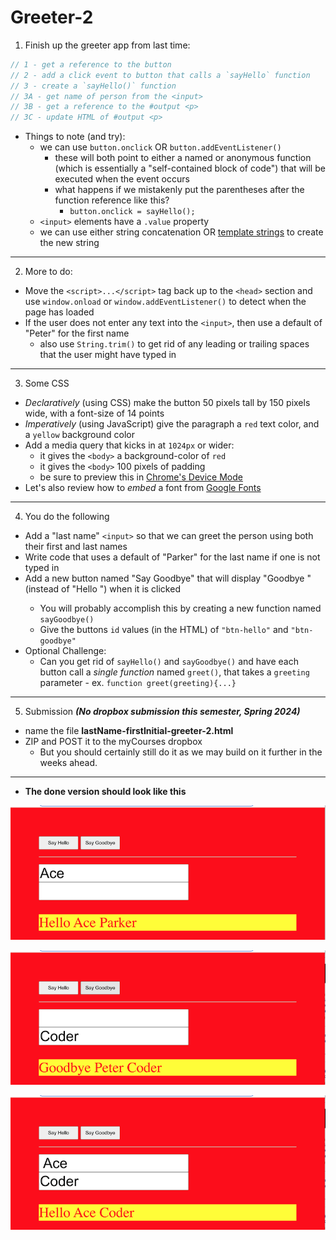 # Greeter-2 

1) Finish up the greeter app from last time:

```js
// 1 - get a reference to the button
// 2 - add a click event to button that calls a `sayHello` function
// 3 - create a `sayHello()` function
// 3A - get name of person from the <input>
// 3B - get a reference to the #output <p>
// 3C - update HTML of #output <p>
```

- Things to note (and try):
  - we can use `button.onclick` OR `button.addEventListener()`
    - these will both point to either a named or anonymous function (which is essentially a "self-contained block of code") that will be executed when the event occurs
    - what happens if we mistakenly put the parentheses after the function reference like this?
      - `button.onclick = sayHello();`
  - `<input>` elements have a `.value` property
  - we can use either string concatenation OR [template strings](https://developer.mozilla.org/en-US/docs/Web/JavaScript/Reference/Template_literals) to create the new string

<hr>

2) More to do:
- Move the `<script>...</script>` tag back up to the `<head>` section and use `window.onload` or `window.addEventListener()` to detect when the page has loaded
- If the user does not enter any text into the `<input>`, then use a default of "Peter" for the first name
  - also use `String.trim()` to get rid of any leading or trailing spaces that the user might have typed in

<hr>

3) Some CSS
- *Declaratively* (using CSS) make the button 50 pixels tall by 150 pixels wide, with a font-size of 14 points
- *Imperatively* (using JavaScript) give the paragraph a `red` text color, and a `yellow` background color
- Add a media query that kicks in at `1024px` or wider:
  - it gives the `<body>` a background-color of `red`
  - it gives the `<body>` 100 pixels of padding
  - be sure to preview this in [Chrome's Device Mode](https://developer.chrome.com/docs/devtools/device-mode/)
- Let's also review how to *embed* a font from [Google Fonts](https://fonts.google.com)
  
<hr>

4) You do the following
- Add a "last name" `<input>` so that we can greet the person using both their first and last names
- Write code that uses a default of "Parker" for the last name if one is not typed in
- Add a new button named "Say Goodbye" that will display "Goodbye <first-name> <last-name>" (instead of "Hello <first-name> <last-name>") when it is clicked
  - You will probably accomplish this by creating a new function named `sayGoodbye()`
  - Give the buttons `id` values (in the HTML) of `"btn-hello"` and `"btn-goodbye"`
- Optional Challenge:
  - Can you get rid of `sayHello()` and `sayGoodbye()` and have each button call a *single function* named `greet()`, that takes a `greeting` parameter - ex. `function greet(greeting){...}`

<hr>

5) Submission ***(No dropbox submission this semester, Spring 2024)***
- name the file **lastName-firstInitial-greeter-2.html**
- ZIP and POST it to the myCourses dropbox
  - But you should certainly still do it as we may build on it further in the weeks ahead.

<hr>

- **The done version should look like this**
  
![screenshot](_images/greeter-1.png)
  
![screenshot](_images/greeter-2.png)
  
![screenshot](_images/greeter-3.png)
